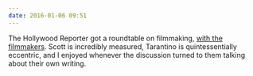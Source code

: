 ```yaml
---
date: 2016-01-06 09:51
---
```


The Hollywood Reporter got a roundtable on filmmaking, [with the filmmakers](https://www.youtube.com/watch?v=SQ7qKKQrSBY). Scott is incredibly measured, Tarantino is quintessentially eccentric, and I enjoyed whenever the discussion turned to them talking about their own writing.
